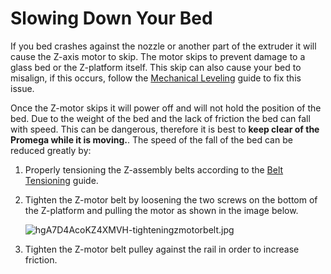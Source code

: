 # Slowing Down Your Bed

If you bed crashes against the nozzle or another part of the extruder it will cause the Z-axis motor to skip. The motor skips to prevent damage to a glass bed or the Z-platform itself. This skip can also cause your bed to misalign, if this occurs, follow the [Mechanical Leveling](mechanical-bed-leveling.md) guide to fix this issue.

Once the Z-motor skips it will power off and will not hold the position of the bed. Due to the weight of the bed and the lack of friction the bed can fall with speed. This can be dangerous, therefore it is best to **keep clear of the Promega while it is moving.**. The speed of the fall of the bed can be reduced greatly by:

1. Properly tensioning the Z-assembly belts according to the [Belt Tensioning](belt-tensioning.md#corexy-tuning) guide.
2. Tighten the Z-motor belt by loosening the two screws on the bottom of the Z-platform and pulling the motor as shown in the image below.

   ![hgA7D4AcoKZ4XMVH-tighteningzmotorbelt.jpg](../.gitbook/assets/hga7d4acokz4xmvh-tighteningzmotorbelt.jpg)

3. Tighten the Z-motor belt pulley against the rail in order to increase friction.

